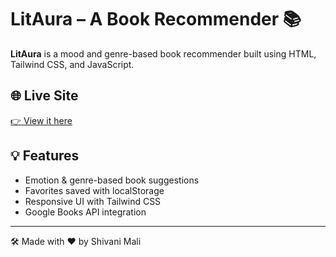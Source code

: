 # LitAura – A Book Recommender 📚

**LitAura** is a mood and genre-based book recommender built using HTML, Tailwind CSS, and JavaScript.

## 🌐 Live Site
[👉 View it here](https://shivani-mali.github.io/LitAura_A_Book_Recommender/)

## 💡 Features
- Emotion & genre-based book suggestions
- Favorites saved with localStorage
- Responsive UI with Tailwind CSS
- Google Books API integration

---

🛠️ Made with ❤ by Shivani Mali
